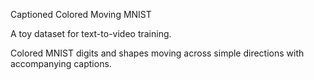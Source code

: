 Captioned Colored Moving MNIST

A toy dataset for text-to-video training.

Colored MNIST digits and shapes moving across simple directions with accompanying captions.
